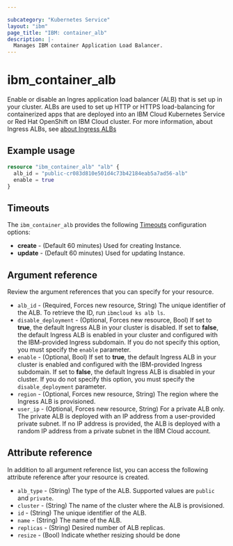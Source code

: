 ```yaml
---

subcategory: "Kubernetes Service"
layout: "ibm"
page_title: "IBM: container_alb"
description: |-
  Manages IBM container Application Load Balancer.
---
```


# ibm_container_alb
Enable or disable an Ingres application load balancer (ALB) that is set up in your cluster. ALBs are used to set up HTTP or HTTPS load-balancing for containerized apps that are deployed into an IBM Cloud Kubernetes Service or Red Hat OpenShift on IBM Cloud cluster. For more information, about Ingress ALBs, see [about Ingress ALBs](https://cloud.ibm.com/docs/containers?topic=containers-ingress-about)

## Example usage

```terraform
resource "ibm_container_alb" "alb" {
  alb_id = "public-cr083d810e501d4c73b42184eab5a7ad56-alb"
  enable = true
}

```

## Timeouts

The `ibm_container_alb` provides the following [Timeouts](https://www.terraform.io/docs/language/resources/syntax.html) configuration options:

- **create** - (Default 60 minutes) Used for creating Instance.
- **update** - (Default 60 minutes) Used for updating Instance.


## Argument reference
Review the argument references that you can specify for your resource. 
  
- `alb_id` - (Required, Forces new resource, String) The unique identifier of the ALB. To retrieve the ID, run `ibmcloud ks alb ls`.
- `disable_deployment` - (Optional, Forces new resource, Bool) If set to **true**, the default Ingress ALB in your cluster is disabled. If set to **false**, the default Ingress ALB is enabled in your cluster and configured with the IBM-provided Ingress subdomain. If you do not specify this option, you must specify the `enable` parameter.
- `enable` - (Optional, Bool) If set to **true**, the default Ingress ALB in your cluster is enabled and configured with the IBM-provided Ingress subdomain. If set to **false**, the default Ingress ALB is disabled in your cluster. If you do not specify this option, you must specify the `disable_deployment` parameter.
- `region` - (Optional, Forces new resource, String) The region where the Ingress ALB is provisioned.
- `user_ip` - (Optional, Forces new resource, String) For a private ALB only. The private ALB is deployed with an IP address from a user-provided private subnet. If no IP address is provided, the ALB is deployed with a random IP address from a private subnet in the IBM Cloud account.

## Attribute reference
In addition to all argument reference list, you can access the following attribute reference after your resource is created.

- `alb_type` - (String) The type of the ALB. Supported values are `public` and `private`.
- `cluster` - (String) The name of the cluster where the ALB is provisioned.
- `id` - (String) The unique identifier of the ALB. 
- `name` -  (String) The name of the ALB.
- `replicas` - (String) Desired number of ALB replicas. 
- `resize` -  (Bool) Indicate whether resizing should be done